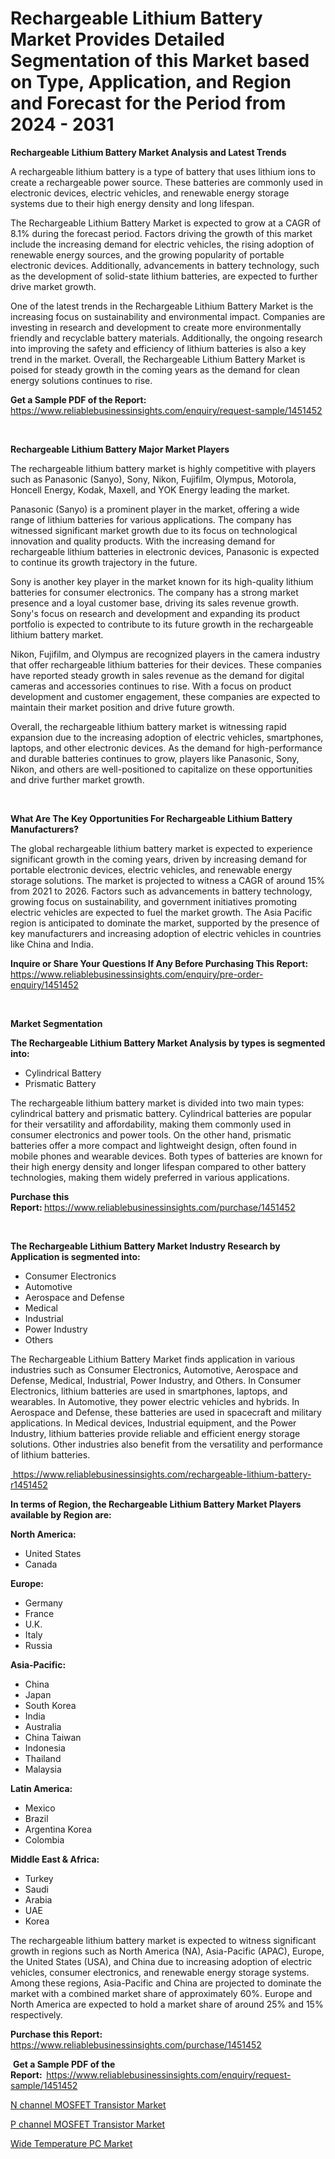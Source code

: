 <p><h1>Rechargeable Lithium Battery Market Provides Detailed Segmentation of this Market based on Type, Application, and Region and Forecast for the Period from 2024 - 2031</h1></p><p><strong>Rechargeable Lithium Battery Market Analysis and Latest Trends</strong></p>
<p><p>A rechargeable lithium battery is a type of battery that uses lithium ions to create a rechargeable power source. These batteries are commonly used in electronic devices, electric vehicles, and renewable energy storage systems due to their high energy density and long lifespan.</p><p>The Rechargeable Lithium Battery Market is expected to grow at a CAGR of 8.1% during the forecast period. Factors driving the growth of this market include the increasing demand for electric vehicles, the rising adoption of renewable energy sources, and the growing popularity of portable electronic devices. Additionally, advancements in battery technology, such as the development of solid-state lithium batteries, are expected to further drive market growth.</p><p>One of the latest trends in the Rechargeable Lithium Battery Market is the increasing focus on sustainability and environmental impact. Companies are investing in research and development to create more environmentally friendly and recyclable battery materials. Additionally, the ongoing research into improving the safety and efficiency of lithium batteries is also a key trend in the market. Overall, the Rechargeable Lithium Battery Market is poised for steady growth in the coming years as the demand for clean energy solutions continues to rise.</p></p>
<p><strong>Get a Sample PDF of the Report:&nbsp;</strong> <a href="https://www.reliablebusinessinsights.com/enquiry/request-sample/1451452">https://www.reliablebusinessinsights.com/enquiry/request-sample/1451452</a></p>
<p>&nbsp;</p>
<p><strong>Rechargeable Lithium Battery Major Market Players</strong></p>
<p><p>The rechargeable lithium battery market is highly competitive with players such as Panasonic (Sanyo), Sony, Nikon, Fujifilm, Olympus, Motorola, Honcell Energy, Kodak, Maxell, and YOK Energy leading the market. </p><p>Panasonic (Sanyo) is a prominent player in the market, offering a wide range of lithium batteries for various applications. The company has witnessed significant market growth due to its focus on technological innovation and quality products. With the increasing demand for rechargeable lithium batteries in electronic devices, Panasonic is expected to continue its growth trajectory in the future.</p><p>Sony is another key player in the market known for its high-quality lithium batteries for consumer electronics. The company has a strong market presence and a loyal customer base, driving its sales revenue growth. Sony's focus on research and development and expanding its product portfolio is expected to contribute to its future growth in the rechargeable lithium battery market.</p><p>Nikon, Fujifilm, and Olympus are recognized players in the camera industry that offer rechargeable lithium batteries for their devices. These companies have reported steady growth in sales revenue as the demand for digital cameras and accessories continues to rise. With a focus on product development and customer engagement, these companies are expected to maintain their market position and drive future growth.</p><p>Overall, the rechargeable lithium battery market is witnessing rapid expansion due to the increasing adoption of electric vehicles, smartphones, laptops, and other electronic devices. As the demand for high-performance and durable batteries continues to grow, players like Panasonic, Sony, Nikon, and others are well-positioned to capitalize on these opportunities and drive further market growth.</p></p>
<p>&nbsp;</p>
<p><strong>What Are The Key Opportunities For Rechargeable Lithium Battery Manufacturers?</strong></p>
<p><p>The global rechargeable lithium battery market is expected to experience significant growth in the coming years, driven by increasing demand for portable electronic devices, electric vehicles, and renewable energy storage solutions. The market is projected to witness a CAGR of around 15% from 2021 to 2026. Factors such as advancements in battery technology, growing focus on sustainability, and government initiatives promoting electric vehicles are expected to fuel the market growth. The Asia Pacific region is anticipated to dominate the market, supported by the presence of key manufacturers and increasing adoption of electric vehicles in countries like China and India.</p></p>
<p><strong>Inquire or Share Your Questions If Any Before Purchasing This Report:</strong> <a href="https://www.reliablebusinessinsights.com/enquiry/pre-order-enquiry/1451452">https://www.reliablebusinessinsights.com/enquiry/pre-order-enquiry/1451452</a></p>
<p>&nbsp;</p>
<p><strong>Market Segmentation</strong></p>
<p><strong>The Rechargeable Lithium Battery Market Analysis by types is segmented into:</strong></p>
<p><ul><li>Cylindrical Battery</li><li>Prismatic Battery</li></ul></p>
<p><p>The rechargeable lithium battery market is divided into two main types: cylindrical battery and prismatic battery. Cylindrical batteries are popular for their versatility and affordability, making them commonly used in consumer electronics and power tools. On the other hand, prismatic batteries offer a more compact and lightweight design, often found in mobile phones and wearable devices. Both types of batteries are known for their high energy density and longer lifespan compared to other battery technologies, making them widely preferred in various applications.</p></p>
<p><strong>Purchase this Report:&nbsp;</strong><a href="https://www.reliablebusinessinsights.com/purchase/1451452">https://www.reliablebusinessinsights.com/purchase/1451452</a></p>
<p>&nbsp;</p>
<p><strong>The Rechargeable Lithium Battery Market Industry Research by Application is segmented into:</strong></p>
<p><ul><li>Consumer Electronics</li><li>Automotive</li><li>Aerospace and Defense</li><li>Medical</li><li>Industrial</li><li>Power Industry</li><li>Others</li></ul></p>
<p><p>The Rechargeable Lithium Battery Market finds application in various industries such as Consumer Electronics, Automotive, Aerospace and Defense, Medical, Industrial, Power Industry, and Others. In Consumer Electronics, lithium batteries are used in smartphones, laptops, and wearables. In Automotive, they power electric vehicles and hybrids. In Aerospace and Defense, these batteries are used in spacecraft and military applications. In Medical devices, Industrial equipment, and the Power Industry, lithium batteries provide reliable and efficient energy storage solutions. Other industries also benefit from the versatility and performance of lithium batteries.</p></p>
<p><a href="https://www.reliablebusinessinsights.com/rechargeable-lithium-battery-r1451452">&nbsp;https://www.reliablebusinessinsights.com/rechargeable-lithium-battery-r1451452</a></p>
<p><strong>In terms of Region, the Rechargeable Lithium Battery Market Players available by Region are:</strong></p>
<p>
    <p> <strong> North America: </strong>
        <ul>
            <li>United States</li>
            <li>Canada</li>
        </ul>
        </p> 
    <p> <strong> Europe: </strong>
        <ul>
            <li>Germany</li>
            <li>France</li>
            <li>U.K.</li>
            <li>Italy</li>
            <li>Russia</li>
        </ul>
        </p> 
    <p> <strong> Asia-Pacific: </strong>
        <ul>
            <li>China</li>
            <li>Japan</li>
            <li>South Korea</li>
            <li>India</li>
            <li>Australia</li>
            <li>China Taiwan</li>
            <li>Indonesia</li>
            <li>Thailand</li>
            <li>Malaysia</li>
        </ul>
        </p> 
    <p> <strong> Latin America: </strong>
        <ul>
            <li>Mexico</li>
            <li>Brazil</li>
            <li>Argentina Korea</li>
            <li>Colombia</li>
        </ul>
        </p> 
    <p> <strong> Middle East & Africa: </strong>
        <ul>
            <li>Turkey</li>
            <li>Saudi</li>
            <li>Arabia</li>
            <li>UAE</li>
            <li>Korea</li>
        </ul>
    </p>
    </p>
<p><p>The rechargeable lithium battery market is expected to witness significant growth in regions such as North America (NA), Asia-Pacific (APAC), Europe, the United States (USA), and China due to increasing adoption of electric vehicles, consumer electronics, and renewable energy storage systems. Among these regions, Asia-Pacific and China are projected to dominate the market with a combined market share of approximately 60%. Europe and North America are expected to hold a market share of around 25% and 15% respectively.</p></p>
<p><strong>Purchase this Report: </strong><a href="https://www.reliablebusinessinsights.com/purchase/1451452">https://www.reliablebusinessinsights.com/purchase/1451452</a></p>
<p>&nbsp;<strong>Get a Sample PDF of the Report:&nbsp;&nbsp;</strong><a href="https://www.reliablebusinessinsights.com/enquiry/request-sample/1451452">https://www.reliablebusinessinsights.com/enquiry/request-sample/1451452</a></p>
<p><strong></strong></p>
<p><p><a href="https://github.com/ZackaryHalvorson2023/Market-Research-Report-List-1/blob/main/n-channel-mosfet-transistor-market.md">N channel MOSFET Transistor Market</a></p><p><a href="https://github.com/DeonteStanton2023/Market-Research-Report-List-1/blob/main/p-channel-mosfet-transistor-market.md">P channel MOSFET Transistor Market</a></p><p><a href="https://github.com/Glendatilghmankmgz0rbhwpy/Market-Research-Report-List-3/blob/main/wide-temperature-pc-market.md">Wide Temperature PC Market</a></p></p>